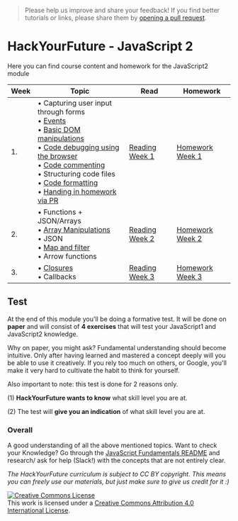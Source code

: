 > Please help us improve and share your feedback! If you find better tutorials
> or links, please share them by [opening a pull request](https://github.com/HackYourFuture/JavaScript2/pulls).

# HackYourFuture - JavaScript 2

Here you can find course content and homework for the JavaScript2 module

| Week | Topic                                                                                                                                                                                                                                                                                                                                                                                                                                                                                                                                                                                                                                                                                                             | Read                               | Homework                            |
| ---- | ----------------------------------------------------------------------------------------------------------------------------------------------------------------------------------------------------------------------------------------------------------------------------------------------------------------------------------------------------------------------------------------------------------------------------------------------------------------------------------------------------------------------------------------------------------------------------------------------------------------------------------------------------------------------------------------------------------------- | ---------------------------------- | ----------------------------------- |
| 1.   | • Capturing user input through forms <br>• [Events](http://javascript.info/introduction-browser-events)<br>• [Basic DOM manipulations](https://github.com/HackYourFuture/fundamentals/blob/master/fundamentals/DOM_manipulation.md)<br>• [Code debugging using the browser](http://javascript.info/debugging-chrome) <br>• [Code commenting](https://github.com/HackYourFuture/fundamentals/blob/master/fundamentals/code_commenting.md)<br>• Structuring code files<br>• [Code formatting](https://github.com/HackYourFuture/fundamentals/blob/master/fundamentals/code_formatting.md)<br>• [Handing in homework via PR](https://github.com/HackYourFuture/fundamentals/blob/master/fundamentals/homework_pr.md) | [Reading Week 1](/Week1/README.md) | [Homework Week 1](/Week1/MAKEME.md) |
| 2.   | • Functions + JSON/Arrays<br>• [Array Manipulations](https://github.com/HackYourFuture/fundamentals/blob/master/fundamentals/array_manipulation.md)<br>• JSON<br>• [Map and filter](https://github.com/HackYourFuture/fundamentals/blob/master/fundamentals/map_filter.md)<br>• Arrow functions                                                                                                                                                                                                                                                                                                                                                                                                                   | [Reading Week 2](/Week2/README.md) | [Homework Week 2](/Week2/MAKEME.md) |
| 3.   | • [Closures](https://github.com/HackYourFuture/fundamentals/blob/master/fundamentals/scope_closures_this.md) <br>• Callbacks                                                                                                                                                                                                                                                                                                                                                                                                                                                                                                                                                                                      | [Reading Week 3](/Week3/README.md) | [Homework Week 3](/Week3/MAKEME.md) |

## Test

At the end of this module you'll be doing a formative test. It will be done on **paper** and will consist of **4 exercises** that will test your JavaScript1 and JavaScript2 knowledge.

Why on paper, you might ask? Fundamental understanding should become intuitive. Only after having learned and mastered a concept deeply will you be able to use it creatively. If you rely too much on others, or Google, you'll make it very hard to cultivate the habit to think for yourself.

Also important to note: this test is done for 2 reasons only.

(1) **HackYourFuture wants to know** what skill level you are at.

(2) The test will **give you an indication** of what skill level you are at.

### Overall

A good understanding of all the above mentioned topics. Want to check your Knowledge? Go through the [JavaScript Fundamentals README](https://github.com/HackYourFuture/fundamentals/blob/master/fundamentals/README.md) and research/ ask for help (Slack!) with the concepts that are not entirely clear.

_The HackYourFuture curriculum is subject to CC BY copyright. This means you can freely use our materials, but just make sure to give us credit for it :)_

<a rel="license" href="http://creativecommons.org/licenses/by/4.0/"><img alt="Creative Commons License" style="border-width:0" src="https://i.creativecommons.org/l/by/4.0/88x31.png" /></a><br />This work is licensed under a <a rel="license" href="http://creativecommons.org/licenses/by/4.0/">Creative Commons Attribution 4.0 International License</a>.
